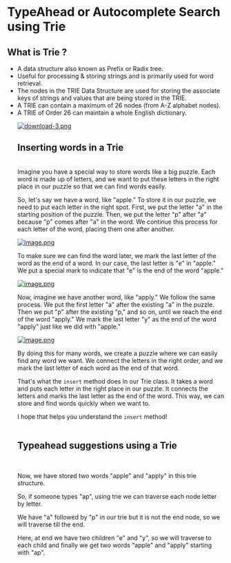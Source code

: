 # TypeAhead or Autocomplete Search using Trie

## What is Trie ?

<ul> 
<li>A data structure also known as Prefix or Radix tree.</li> 
<li>Useful for processing & storing strings and is primarily used for word retrieval.</li>
<li>The nodes in the TRIE Data Structure are used for storing the associate keys of strings and values that are being stored in the TRIE.</li>
<li>A TRIE can contain a maximum of 26 nodes (from A-Z alphabet nodes).</li>
<li>A TRIE of Order 26 can maintain a whole English dictionary.</li>
</ol>

[![download-3.png](https://i.postimg.cc/bv54b2fp/download-3.png)](https://postimg.cc/JybTC0h2)

## Inserting words in a Trie

<br/>
Imagine you have a special way to store words like a big puzzle. Each word is made up of letters, and we want to put these letters in the right place in our puzzle so that we can find words easily.

So, let's say we have a word, like "apple." To store it in our puzzle, we need to put each letter in the right spot. First, we put the letter "a" in the starting position of the puzzle. Then, we put the letter "p" after "a" because "p" comes after "a" in the word. We continue this process for each letter of the word, placing them one after another.

[![image.png](https://i.postimg.cc/15SHJx6L/image.png)](https://postimg.cc/8syMz0ZH)

To make sure we can find the word later, we mark the last letter of the word as the end of a word. In our case, the last letter is "e" in "apple." We put a special mark to indicate that "e" is the end of the word "apple."

[![image.png](https://i.postimg.cc/9ffV9NJ9/image.png)](https://postimg.cc/87xqQw8k)

Now, imagine we have another word, like "apply." We follow the same process. We put the first letter "a" after the existing "a" in the puzzle. Then we put "p" after the existing "p," and so on, until we reach the end of the word "apply." We mark the last letter "y" as the end of the word "apply" just like we did with "apple."

[![image.png](https://i.postimg.cc/PfpztXzG/image.png)](https://postimg.cc/bdP2gjBL)

By doing this for many words, we create a puzzle where we can easily find any word we want. We connect the letters in the right order, and we mark the last letter of each word as the end of that word.

That's what the `insert` method does in our Trie class. It takes a word and puts each letter in the right place in our puzzle. It connects the letters and marks the last letter as the end of the word. This way, we can store and find words quickly when we want to.

I hope that helps you understand the `insert` method! 
<br/>
<br/>

## Typeahead suggestions using a Trie
<br/>

Now, we have stored two words "apple" and "apply" in this trie structure.

So, if someone types "ap", using trie we can traverse each node letter by letter.

We have "a" followed by "p" in our trie but it is not the end node, so we will traverse till the end.

Here, at end we have two children "e" and "y", so we will traverse to each child and finally we get two words "apple" and "apply" starting with "ap".

